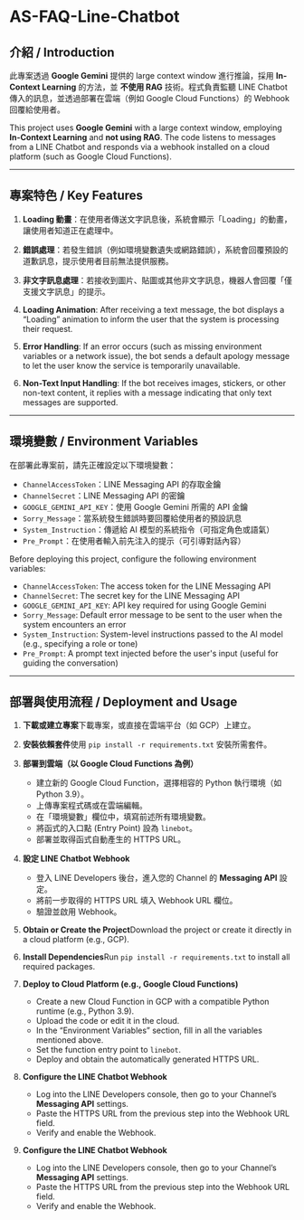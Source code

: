 # AS-FAQ-Line-Chatbot

## 介紹 / Introduction

此專案透過 **Google Gemini** 提供的 large context window 進行推論，採用 **In-Context Learning** 的方法，並 **不使用 RAG** 技術。程式負責監聽 LINE Chatbot 傳入的訊息，並透過部署在雲端（例如 Google Cloud Functions）的 Webhook 回覆給使用者。

This project uses **Google Gemini** with a large context window, employing **In-Context Learning** and **not using RAG**. The code listens to messages from a LINE Chatbot and responds via a webhook installed on a cloud platform (such as Google Cloud Functions).

---

## 專案特色 / Key Features

1. **Loading 動畫**：在使用者傳送文字訊息後，系統會顯示「Loading」的動畫，讓使用者知道正在處理中。
2. **錯誤處理**：若發生錯誤（例如環境變數遺失或網路錯誤），系統會回覆預設的道歉訊息，提示使用者目前無法提供服務。
3. **非文字訊息處理**：若接收到圖片、貼圖或其他非文字訊息，機器人會回覆「僅支援文字訊息」的提示。

1. **Loading Animation**: After receiving a text message, the bot displays a “Loading” animation to inform the user that the system is processing their request.
2. **Error Handling**: If an error occurs (such as missing environment variables or a network issue), the bot sends a default apology message to let the user know the service is temporarily unavailable.
3. **Non-Text Input Handling**: If the bot receives images, stickers, or other non-text content, it replies with a message indicating that only text messages are supported.

---

## 環境變數 / Environment Variables

在部署此專案前，請先正確設定以下環境變數：

- `ChannelAccessToken`：LINE Messaging API 的存取金鑰
- `ChannelSecret`：LINE Messaging API 的密鑰
- `GOOGLE_GEMINI_API_KEY`：使用 Google Gemini 所需的 API 金鑰
- `Sorry_Message`：當系統發生錯誤時要回覆給使用者的預設訊息
- `System_Instruction`：傳遞給 AI 模型的系統指令（可指定角色或語氣）
- `Pre_Prompt`：在使用者輸入前先注入的提示（可引導對話內容）

Before deploying this project, configure the following environment variables:

- `ChannelAccessToken`: The access token for the LINE Messaging API
- `ChannelSecret`: The secret key for the LINE Messaging API
- `GOOGLE_GEMINI_API_KEY`: API key required for using Google Gemini
- `Sorry_Message`: Default error message to be sent to the user when the system encounters an error
- `System_Instruction`: System-level instructions passed to the AI model (e.g., specifying a role or tone)
- `Pre_Prompt`: A prompt text injected before the user's input (useful for guiding the conversation)

---

## 部署與使用流程 / Deployment and Usage

1. **下載或建立專案**下載專案，或直接在雲端平台（如 GCP）上建立。
2. **安裝依賴套件**使用 `pip install -r requirements.txt` 安裝所需套件。
3. **部署到雲端（以 Google Cloud Functions 為例）**
    - 建立新的 Google Cloud Function，選擇相容的 Python 執行環境（如 Python 3.9）。
    - 上傳專案程式碼或在雲端編輯。
    - 在「環境變數」欄位中，填寫前述所有環境變數。
    - 將函式的入口點 (Entry Point) 設為 `linebot`。
    - 部署並取得函式自動產生的 HTTPS URL。
4. **設定 LINE Chatbot Webhook**
    - 登入 LINE Developers 後台，進入您的 Channel 的 **Messaging API** 設定。
    - 將前一步取得的 HTTPS URL 填入 Webhook URL 欄位。
    - 驗證並啟用 Webhook。

1. **Obtain or Create the Project**Download the project or create it directly in a cloud platform (e.g., GCP).
2. **Install Dependencies**Run `pip install -r requirements.txt` to install all required packages.
3. **Deploy to Cloud Platform (e.g., Google Cloud Functions)**
    - Create a new Cloud Function in GCP with a compatible Python runtime (e.g., Python 3.9).
    - Upload the code or edit it in the cloud.
    - In the “Environment Variables” section, fill in all the variables mentioned above.
    - Set the function entry point to `linebot`.
    - Deploy and obtain the automatically generated HTTPS URL.
4. **Configure the LINE Chatbot Webhook**
    - Log into the LINE Developers console, then go to your Channel’s **Messaging API** settings.
    - Paste the HTTPS URL from the previous step into the Webhook URL field.
    - Verify and enable the Webhook.
4. **Configure the LINE Chatbot Webhook**
    - Log into the LINE Developers console, then go to your Channel’s **Messaging API** settings.
    - Paste the HTTPS URL from the previous step into the Webhook URL field.
    - Verify and enable the Webhook.
